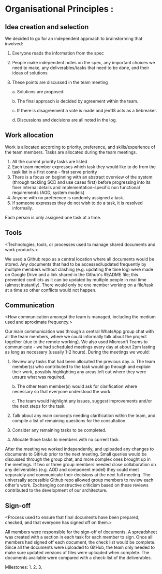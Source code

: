 Organisational Principles : <HSBC>
===============================================

Idea creation and selection
---------------------------

<Methods used for idea-creation and selection.>

We decided to go for an independent approach to brainstorming that involved:
  1. Everyone reads the information from the spec
  2. People make independent notes on the spec, any important choices we need to make, any deliverables/tasks that need to be done, and their ideas of solutions
  3. These points are discussed in the team meeting

      a. Solutions are proposed.

      b. The final approach is decided by agreement within the team.

      c. If there is disagreement a vote is made and jem18 acts as a tiebreaker.

      d. Discussions and decisions are all noted in the log.

Work allocation
---------------

<Approach used to allocate work to each team member.>

Work is allocated according to priority, preference, and skills/experience of the team members. Tasks are allocated during the team meetings.
  1. All the current priority tasks are listed
  2. Each team member expresses which task they would like to do from the task list in a first come - first serve priority
  3. There is a focus on beginning with an abstract overview of the system (through tackling SCD and use cases first) before progressing into its finer internal details and implementation-specific non functional requirements (AOD, system models).
  4. Anyone with no preference is randomly assigned a task.
  5. If someone expresses they do not wish to do a task, it is resolved informally.

Each person is only assigned one task at a time.

Tools
-----

<Technologies, tools, or processes used to manage shared documents and work products.>

We used a Github repo as a central location where all documents would be stored. Any documents that had to be accessed/updated frequently by multiple members without clashing (e.g. updating the time log) were made on Google Drive and a link shared in the Github's README file; this prevented conflicts as it can be updated by multiple people in real time (almost instantly). There would only be one member working on a file/task at a time so other conflicts would not happen.

Communication
-------------

<How communication amongst the team is managed, including the medium used and aproximate frequency.>

Our main communication was through a central WhatsApp group chat with all the team members, where we could informally talk about the project together (due to the remote working). We also used Microsoft Teams to communicate - we had scheduled meetings every day at about 2pm lasting as long as necessary (usually 1-2 hours). During the meetings we would:

  1. Review any tasks that had been allocated the previous day.
      a. The team member(s) who contributed to the task would go through and explain their work, possibly highlighting any areas left out where they were unsure what was required.

      b. The other team member(s) would ask for clarification where necessary so that everyone understood the work.

      c. The team would highlight any issues, suggest improvements and/or the next steps for the task.

  2. Talk about any main concepts needing clarification within the team, and compile a list of remaining questions for the consultation.

  3. Consider any remaining tasks to be completed.

  4. Allocate those tasks to members with no current task.

After the meeting we worked independently, and uploaded any changes to documents to GitHub prior to the next meeting. Small queries would be discussed through the group chat, and more complex ones brought up in the meetings. If two or three group members needed close collaboration on any deliverables (e.g. AOD and component model) they could meet separately and communicate their decisions at the next full meeting. The universally accessible Github repo allowed group members to review each other's work. Exchanging constructive criticism based on these reviews contributed to the development of our architecture.

Sign-off
--------

<Process used to ensure that final documents have been prepared, checked, and that everyone has signed off on them.>

All members were responsible for the sign-off of documents. A spreadsheet was created with a section in each task for each member to sign. Once all members had signed off each document, the check list would be complete. Since all the documents were uploaded to GitHub, the team only needed to make sure updated versions of files were uploaded when complete. The documents available were compared with a check-list of the deliverables.

Milestones:
  1.
  2.
  3.
